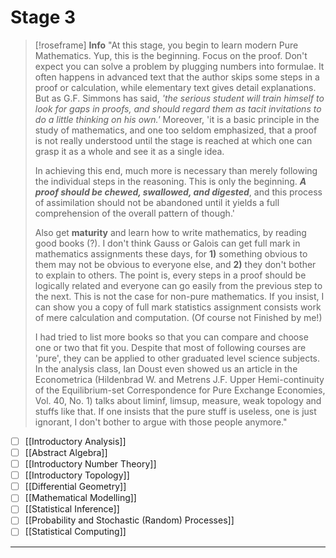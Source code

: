 # Stage 3

> [!roseframe] **Info**
> "At this stage, you begin to learn modern Pure Mathematics. Yup, this is the beginning. Focus on the proof. Don't expect you can solve a problem by plugging numbers into formulae. It often happens in advanced text that the author skips some steps in a proof or calculation, while elementary text gives detail explanations. But as G.F. Simmons has said, *'the serious student will train himself to look for gaps in proofs, and should regard them as tacit invitations to do a little thinking on his own.'* Moreover, 'it is a basic principle in the study of mathematics, and one too seldom emphasized, that a proof is not really understood until the stage is reached at which one can grasp it as a whole and see it as a single idea.
> 
> In achieving this end, much more is necessary than merely following the individual steps in the reasoning. This is only the beginning. ***A proof should be chewed, swallowed, and digested***, and this process of assimilation should not be abandoned until it yields a full comprehension of the overall pattern of though.'
> 
>Also get **maturity** and learn how to write mathematics, by reading good books (?). I don't think Gauss or Galois can get full mark in mathematics assignments these days, for **1)** something obvious to them may not be obvious to everyone else, and **2)** they don't bother to explain to others. The point is, every steps in a proof should be logically related and everyone can go easily from the previous step to the next. This is not the case for non-pure mathematics. If you insist, I can show you a copy of full mark statistics assignment consists work of mere calculation and computation. (Of course not Finished by me!)
>
>I had tried to list more books so that you can compare and choose one or two that fit you. Despite that most of following courses are 'pure', they can be applied to other graduated level science subjects. In the analysis class, Ian Doust even showed us an article in the Econometrica (Hildenbrad W. and Metrens J.F. Upper Hemi-continuity of the Equilibrium-set Correspondence for Pure Exchange Economies, Vol. 40, No. 1) talks about liminf, limsup, measure, weak topology and stuffs like that. If one insists that the pure stuff is useless, one is just ignorant, I don't bother to argue with those people anymore."        

- [ ] [[Introductory Analysis]]
- [ ] [[Abstract Algebra]]
- [ ] [[Introductory Number Theory]]
- [ ] [[Introductory Topology]]
- [ ] [[Differential Geometry]]
- [ ] [[Mathematical Modelling]]
- [ ] [[Statistical Inference]]
- [ ] [[Probability and Stochastic (Random) Processes]]
- [ ] [[Statistical Computing]]

---
